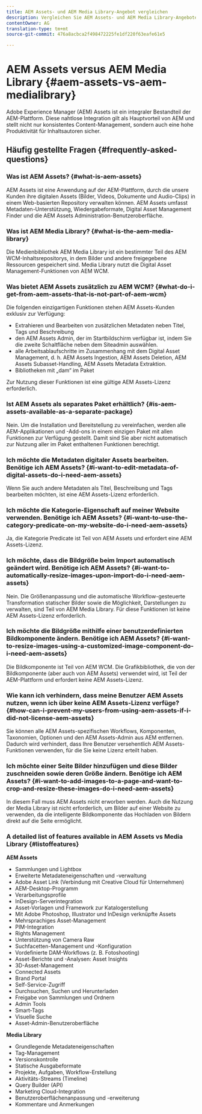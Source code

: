```yaml
---
title: AEM Assets- und AEM Media Library-Angebot vergleichen
description: Vergleichen Sie AEM Assets- und AEM Media Library-Angebote und kennen Sie die Unterschiede.
contentOwner: AG
translation-type: tm+mt
source-git-commit: 476a8acbca2f498472225fe1df220f63eafe61e5

---
```



# AEM Assets versus AEM Media Library {#aem-assets-vs-aem-medialibrary}

Adobe Experience Manager (AEM) Assets ist ein integraler Bestandteil der AEM-Plattform. Diese nahtlose Integration gilt als Hauptvorteil von AEM und stellt nicht nur konsistentes Content-Management, sondern auch eine hohe Produktivität für Inhaltsautoren sicher.

## Häufig gestellte Fragen {#frequently-asked-questions}

### Was ist AEM Assets? {#what-is-aem-assets}

AEM Assets ist eine Anwendung auf der AEM-Plattform, durch die unsere Kunden ihre digitalen Assets (Bilder, Videos, Dokumente und Audio-Clips) in einem Web-basierten Repository verwalten können. AEM Assets umfasst Metadaten-Unterstützung, Wiedergabeformate, Digital Asset Management Finder und die AEM Assets Administration-Benutzeroberfläche. 

### Was ist AEM Media Library? {#what-is-the-aem-media-library}

Die Medienbibliothek AEM Media Library ist ein bestimmter Teil des AEM WCM-Inhaltsrepositorys, in dem Bilder und andere freigegebene Ressourcen gespeichert sind. Media Library nutzt die Digital Asset Management-Funktionen von AEM WCM. 

### Was bietet AEM Assets zusätzlich zu AEM WCM?   {#what-do-i-get-from-aem-assets-that-is-not-part-of-aem-wcm}

Die folgenden einzigartigen Funktionen stehen AEM Assets-Kunden exklusiv zur Verfügung:

* Extrahieren und Bearbeiten von zusätzlichen Metadaten neben Titel, Tags und Beschreibung
* den AEM Assets Admin, der im Startbildschirm verfügbar ist, indem Sie die zweite Schaltfläche neben dem Siteadmin auswählen.
* alle Arbeitsablaufschritte im Zusammenhang mit dem Digital Asset Management, d. h. AEM Assets Ingestion, AEM Assets Deletion, AEM Assets Subasset-Handling, AEM Assets Metadata Extraktion.
* Bibliotheken mit „dam“ im Paket

Zur Nutzung dieser Funktionen ist eine gültige AEM Assets-Lizenz erforderlich. 

### Ist AEM Assets als separates Paket erhältlich?    {#is-aem-assets-available-as-a-separate-package}

Nein. Um die Installation und Bereitstellung zu vereinfachen, werden alle AEM-Applikationen und -Add-ons in einem einzigen Paket mit allen Funktionen zur Verfügung gestellt. Damit sind Sie aber nicht automatisch zur Nutzung aller im Paket enthaltenen Funktionen berechtigt. 

### Ich möchte die Metadaten digitaler Assets bearbeiten. Benötige ich AEM Assets?    {#i-want-to-edit-metadata-of-digital-assets-do-i-need-aem-assets}

Wenn Sie auch andere Metadaten als Titel, Beschreibung und Tags bearbeiten möchten, ist eine AEM Assets-Lizenz erforderlich.

### Ich möchte die Kategorie-Eigenschaft auf meiner Website verwenden. Benötige ich AEM Assets?  {#i-want-to-use-the-category-predicate-on-my-website-do-i-need-aem-assets}

Ja, die Kategorie Predicate ist Teil von AEM Assets und erfordert eine AEM Assets-Lizenz.

### Ich möchte, dass die Bildgröße beim Import automatisch geändert wird. Benötige ich AEM Assets?  {#i-want-to-automatically-resize-images-upon-import-do-i-need-aem-assets}

Nein. Die Größenanpassung und die automatische Workflow-gesteuerte Transformation statischer Bilder sowie die Möglichkeit, Darstellungen zu verwalten, sind Teil von AEM Media Library. Für diese Funktionen ist keine AEM Assets-Lizenz erforderlich.

### Ich möchte die Bildgröße mithilfe einer benutzerdefinierten Bildkomponente ändern. Benötige ich AEM Assets?  {#i-want-to-resize-images-using-a-customized-image-component-do-i-need-aem-assets}

Die Bildkomponente ist Teil von AEM WCM. Die Grafikbibliothek, die von der Bildkomponente (aber auch von AEM Assets) verwendet wird, ist Teil der AEM-Plattform und erfordert keine AEM Assets-Lizenz.

### Wie kann ich verhindern, dass meine Benutzer AEM Assets nutzen, wenn ich über keine AEM Assets-Lizenz verfüge? {#how-can-i-prevent-my-users-from-using-aem-assets-if-i-did-not-license-aem-assets}

Sie können alle AEM Assets-spezifischen Workflows, Komponenten, Taxonomien, Optionen und den AEM Assets-Admin aus AEM entfernen. Dadurch wird verhindert, dass Ihre Benutzer versehentlich AEM Assets-Funktionen verwenden, für die Sie keine Lizenz erteilt haben.

### Ich möchte einer Seite Bilder hinzufügen und diese Bilder zuschneiden sowie deren Größe ändern. Benötige ich AEM Assets?  {#i-want-to-add-images-to-a-page-and-want-to-crop-and-resize-these-images-do-i-need-aem-assets}

In diesem Fall muss AEM Assets nicht erworben werden. Auch die Nutzung der Media Library ist nicht erforderlich, um Bilder auf einer Website zu verwenden, da die intelligente Bildkomponente das Hochladen von Bildern direkt auf die Seite ermöglicht.

### A detailed list of features available in AEM Assets vs Media Library {#listoffeatures}

**AEM Assets**

* Sammlungen und Lightbox
* Erweiterte Metadateneigenschaften und -verwaltung
* Adobe Asset Link (Verbindung mit Creative Cloud für Unternehmen)
* AEM-Desktop-Programm
* Verarbeitungsprofile
* InDesign-Serverintegration
* Asset-Vorlagen und Framework zur Katalogerstellung
* Mit Adobe Photoshop, Illustrator und InDesign verknüpfte Assets
* Mehrsprachiges Asset-Management
* PIM-Integration
* Rights Management
* Unterstützung von Camera Raw
* Suchfacetten-Management und -Konfiguration
* Vordefinierte DAM-Workflows (z. B. Fotoshooting)
* Asset-Berichte und -Analysen: Asset Insights
* 3D-Asset-Management
* Connected Assets
* Brand Portal
* Self-Service-Zugriff
* Durchsuchen, Suchen und Herunterladen
* Freigabe von Sammlungen und Ordnern
* Admin Tools
* Smart-Tags
* Visuelle Suche
* Asset-Admin-Benutzeroberfläche

**Media Library**

* Grundlegende Metadateneigenschaften
* Tag-Management
* Versionskontrolle
* Statische Ausgabeformate
* Projekte, Aufgaben, Workflow-Erstellung
* Aktivitäts-Streams (Timeline)
* Query Builder (API)
* Marketing Cloud-Integration
* Benutzeroberflächenanpassung und -erweiterung
* Kommentare und Anmerkungen
